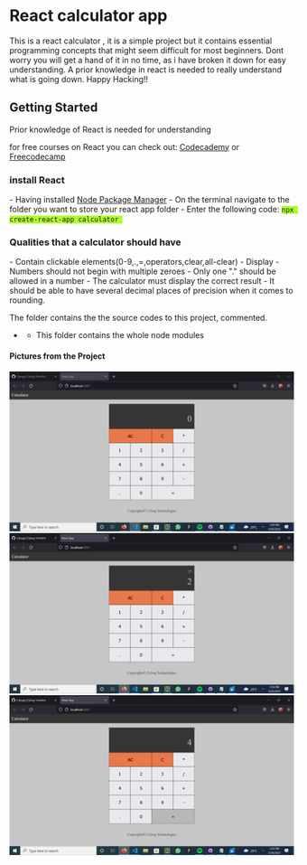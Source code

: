 # React calculator app 
This is a react calculator , it is a simple project but it contains essential programming concepts that might seem difficult for most beginners. 
Dont worry you will get a hand of it in no time,  as i have broken it down for easy understanding.
A prior knowledge in react is needed to really understand what is going down.
Happy Hacking!!

<div>
<h2>Getting Started</h2>
<p>Prior knowledge of React is needed for understanding<p>
<p>for free courses on React you can check out: <a href="https://www.codecademy.com">Codecademy</a> or <a href="https://www.freecodecamp.org">Freecodecamp</a></p>
<h3>install React</h3>
- Having installed  <a href="https://nodejs.org/en/download/">Node Package Manager</a>
- On the terminal navigate to the folder you want to store your react app folder
- Enter the following code:
<code><span style="background:#adff2f;">npx create-react-app calculator </span></code>
</div>
<h3>Qualities that a calculator should have</h3>
- Contain clickable elements(0-9,.,=,operators,clear,all-clear)
- Display
- Numbers should not begin with multiple zeroes
- Only one "." should be allowed in a number
- The calculator must display the correct result
- It should be able to have several decimal places of precision when it comes to rounding.

The folder contains the the source codes to this project, commented.
- - This folder contains the whole node modules

<h4>Pictures from the Project</h4>
<img  src="./public/Screenshot (57).png"/>
<img  src="./public/Screenshot (58).png"/>
<img  src="./public/Screenshot (59).png"/>




